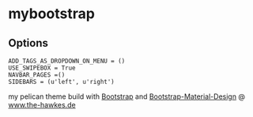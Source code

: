mybootstrap
===========

Options
--------
```
ADD_TAGS_AS_DROPDOWN_ON_MENU = ()   
USE_SWIPEBOX = True   
NAVBAR_PAGES =()   
SIDEBARS = (u'left', u'right')   
```

my pelican theme build with [Bootstrap](http://getbootstrap.com) and [Bootstrap-Material-Design](https://github.com/FezVrasta/bootstrap-material-design)
@ www.the-hawkes.de
